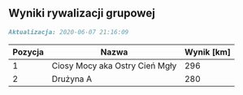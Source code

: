 ## Wyniki rywalizacji grupowej

```markdown
Aktualizacja: 2020-06-07 21:16:09
```

Pozycja | Nazwa | Wynik [km] |
------------ | -------------  | -------------
 1 |Ciosy Mocy aka Ostry Cień Mgły | 296 
 2 |Drużyna A | 280